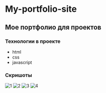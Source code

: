 # My-portfolio-site

## Мое портфолио для проектов

### Технологии в проекте
- html
- css
- javascript

### Скришоты

![1](https://user-images.githubusercontent.com/87998138/195359322-938d6006-be16-4280-bd05-1c58c52fa69e.PNG)
![2](https://user-images.githubusercontent.com/87998138/195359329-672b58b0-2c6d-4294-ad1a-2cd62ca08919.PNG)
![3](https://user-images.githubusercontent.com/87998138/195359331-122d1347-f1ea-482c-b75d-b4712367b9d0.PNG)
![4](https://user-images.githubusercontent.com/87998138/195359333-4b50064f-3a3b-4282-9aee-c2b1d2f82006.PNG)
